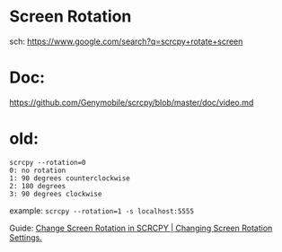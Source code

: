 # Screen Rotation
sch: https://www.google.com/search?q=scrcpy+rotate+screen

# Doc:
https://github.com/Genymobile/scrcpy/blob/master/doc/video.md



# old:
```
scrcpy --rotation=0
0: no rotation
1: 90 degrees counterclockwise
2: 180 degrees
3: 90 degrees clockwise
```

example:
`scrcpy --rotation=1 -s localhost:5555`

Guide: [Change Screen Rotation in SCRCPY | Changing Screen Rotation Settings.](https://youtu.be/7tFKsSlgyHk)

